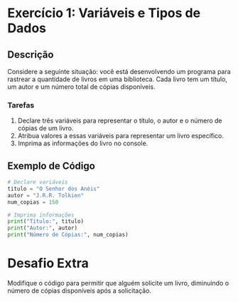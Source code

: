 # Exercício 1: Variáveis e Tipos de Dados

## Descrição

Considere a seguinte situação: você está desenvolvendo um programa para rastrear a quantidade de livros em uma biblioteca. Cada livro tem um título, um autor e um número total de cópias disponíveis.

### Tarefas

1. Declare três variáveis para representar o título, o autor e o número de cópias de um livro.
2. Atribua valores a essas variáveis para representar um livro específico.
3. Imprima as informações do livro no console.

## Exemplo de Código

```python
# Declare variáveis
titulo = "O Senhor dos Anéis"
autor = "J.R.R. Tolkien"
num_copias = 150

# Imprima informações
print("Título:", titulo)
print("Autor:", autor)
print("Número de Cópias:", num_copias)
```
# Desafio Extra
Modifique o código para permitir que alguém solicite um livro, diminuindo o número de cópias disponíveis após a solicitação.
